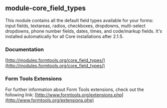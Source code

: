 ## module-core_field_types

This module contains all the default field types available for your forms: input fields, textareas, radios,
checkboxes, dropdowns, multi-select dropdowns, phone number fields, dates, times, and code/markup fields. It's
installed automatically for all Core installations after 2.1.5.

### Documentation

[http://modules.formtools.org/core_field_types/](http://modules.formtools.org/core_field_types/)

### Form Tools Extensions

For further information about Form Tools extensions, check out the following link:
[http://www.formtools.org/extensions.php](http://www.formtools.org/extensions.php)
